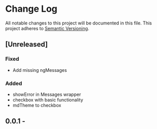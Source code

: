 # Change Log
All notable changes to this project will be documented in this file.
This project adheres to [Semantic Versioning](http://semver.org/).

## [Unreleased]
### Fixed
- Add missing ngMessages

### Added
- showError in Messages wrapper 
- checkbox with basic functionality
- mdTheme to checkbox

## 0.0.1 - 

